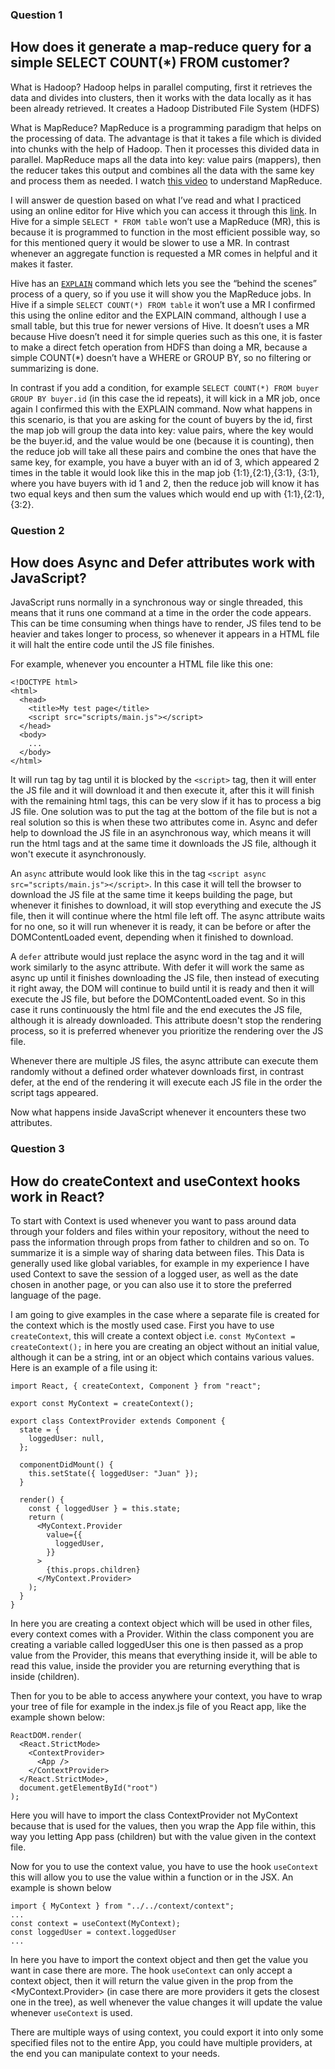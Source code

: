 ### Question 1
## How does it generate a map-reduce query for a simple SELECT COUNT(*) FROM customer?

What is Hadoop?
Hadoop helps in parallel computing, first it retrieves the data and divides into clusters, then it works with the data locally as it has been already retrieved. 
It creates a Hadoop Distributed File System (HDFS)

What is MapReduce?
MapReduce is a programming paradigm that helps on the processing of data. The advantage is that it takes a file which is divided into chunks with the help of Hadoop. 
Then it processes this divided data in parallel. MapReduce maps all the data into key: value pairs (mappers), then the reducer takes this output and combines 
all the data with the same key and process them as needed. I watch [this video](https://www.youtube.com/watch?v=KzMXU9A3v4I) to understand MapReduce.

I will answer de question based on what I’ve read and what I practiced using an online editor for Hive which you can access it through this [link](https://demo.gethue.com/hue/editor?editor=58536). 
In Hive for a simple `SELECT * FROM table` won’t use a MapReduce (MR), this is because it is programmed to function in the most efficient possible way, 
so for this mentioned query it would be slower to use a MR. In contrast whenever an aggregate function is requested a MR comes in helpful and it makes it faster. 

Hive has an [`EXPLAIN`](https://cwiki.apache.org/confluence/display/Hive/LanguageManual+Explain) command which lets you see the “behind the scenes” process of a query, so if you use it will show you the MapReduce jobs. In Hive if a simple 
`SELECT COUNT(*) FROM table`  it won’t use a MR I confirmed this using the online editor and the EXPLAIN command, although I use a small table, but this true for newer 
versions of Hive. It doesn’t uses a MR because Hive doesn’t need it for simple queries such as this one, it is faster to make a direct fetch operation from HDFS than doing a MR, 
because a simple COUNT(*) doesn’t have a WHERE or GROUP BY, so no filtering or summarizing is done.

In contrast if you add a condition, for example `SELECT COUNT(*) FROM buyer GROUP BY buyer.id` (in this case the id repeats), it will kick in a MR job, 
once again I confirmed this with the EXPLAIN command. Now what happens in this scenario, is that you are asking for the count of buyers by the id, first the map job will 
group the data into key: value pairs, where the key would be the buyer.id, and the value would be one (because it is counting), then the reduce job will take all these pairs and 
combine the ones that have the same key, for example, you have a buyer with an id of 3, which appeared 
2 times in the table it would look like this in the map job {1:1},{2:1},{3:1}, {3:1}, where you have buyers with id 1 and 2, 
then the reduce job will know it has two equal keys and then sum the values which would end up with {1:1},{2:1},{3:2}.

### Question 2
## How does Async and Defer attributes work with JavaScript?
JavaScript runs normally in a synchronous way or single threaded, this means that it runs one command at a time in the order the code appears. 
This can be time consuming when things have to render, JS files tend to be heavier and takes longer to process, so whenever it appears in a HTML file it 
will halt the entire code until the JS file finishes.

For example, whenever you encounter a HTML file like this one:
```
<!DOCTYPE html>
<html>
  <head>
    <title>My test page</title>
    <script src="scripts/main.js"></script>
  </head>
  <body>
    ...
  </body>
</html>
```
It will run tag by tag until it is blocked by the `<script>` tag, then it will enter the JS file and it will download it and then execute it, after this it will finish with the 
remaining html tags, this can be very slow if it has to process a big JS file. One solution was to put the tag at the bottom of the file but is not a real solution
so this is when these two attributes come in. Async and defer help to download the JS file in an 
asynchronous way, which means it will run the html tags and at the same time it downloads the JS file, although it won't execute it asynchronously.

An `async` attribute would look like this in the tag `<script async src="scripts/main.js"></script>`. In this case it will tell the browser to download the JS file at the same 
time it keeps building the page, but whenever it finishes to download, it will stop everything and execute the JS file, then it will continue where the html file left off. 
The async attribute waits for no one, so it will run whenever it is ready, it can be before or after the DOMContentLoaded event, depending when it finished to download.

A `defer` attribute would just replace the async word in the tag and it will work similarly to the async attribute. With defer it will work the same as async up until 
it finishes downloading the JS file, then instead of executing it right away, the DOM will continue to build until it is ready and then 
it will execute the JS file, but before the DOMContentLoaded event. 
So in this case it runs continuously the html file and the end executes the JS file, although it is already downloaded. 
This attribute doesn't stop the rendering process, so it is preferred whenever you prioritize the rendering over the JS file. 

Whenever there are multiple JS files, the async attribute can execute them randomly without a defined order whatever downloads first, in contrast defer, at the end of the rendering it will execute each JS file in the order the script tags appeared.

Now what happens inside JavaScript whenever it encounters these two attributes.

### Question 3
## How do createContext and useContext hooks work in React?
To start with Context is used whenever you want to pass around data through your folders and files within your repository, without the need to pass the information through props from father to children and so on. To summarize it is a simple way of sharing data between files. This Data is generally used like global variables, for example in my experience I have used Context to save the session of a logged user, as well as the date chosen in another page, or you can also use it to store the preferred language of the page.

I am going to give examples in the case where a separate file is created for the context which is the mostly used case. First you have to use `createContext`, this will create a context object i.e. `const MyContext = createContext();` in here you are creating an object without an initial value, although it can be a string, int or an object which contains various values. Here is an example of a file using it:
```
import React, { createContext, Component } from "react";

export const MyContext = createContext();

export class ContextProvider extends Component {
  state = {
    loggedUser: null,
  };

  componentDidMount() {
    this.setState({ loggedUser: "Juan" });
  }

  render() {
    const { loggedUser } = this.state;
    return (
      <MyContext.Provider
        value={{
          loggedUser,
        }}
      >
        {this.props.children}
      </MyContext.Provider>
    );
  }
}
```
In here you are creating a context object which will be used in other files, every context comes with a Provider. Within the class component you are creating a variable called loggedUser this one is then passed as a prop value from the Provider, this means that everything inside it, will be able to read this value, inside the provider you are returning everything that is inside (children).

Then for you to be able to access anywhere your context, you have to wrap your tree of file for example in the index.js file of you React app, like the example shown below:
```
ReactDOM.render(
  <React.StrictMode>
    <ContextProvider>
      <App />
    </ContextProvider>
  </React.StrictMode>,
  document.getElementById("root")
);
```
Here you will have to import the class ContextProvider not MyContext because that is used for the values, then you wrap the App file within, this way you letting App pass (children) but with the value given in the context file.

Now for you to use the context value, you have to use the hook `useContext` this will allow you to use the value within a function or in the JSX. An example is shown below
```
import { MyContext } from "../../context/context";
...
const context = useContext(MyContext);
const loggedUser = context.loggedUser
...
```
In here you have to import the context object and then get the value you want in case there are more. The hook `useContext` can only accept a context object, then it will return the value given in the prop from the <MyContext.Provider> (in case there are more providers it gets the closest one in the tree), as well whenever the value changes it will update the value whenever `useContext` is used. 

There are multiple ways of using context, you could export it into only some specified files not to the entire App, you could have multiple providers, at the end you can manipulate context to your needs.
